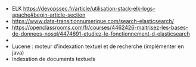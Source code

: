 - ELK https://devopssec.fr/article/utilisation-stack-elk-logs-apache#begin-article-section
- https://www.data-transitionnumerique.com/search-elasticsearch/
- https://openclassrooms.com/fr/courses/4462426-maitrisez-les-bases-de-donnees-nosql/4474691-etudiez-le-fonctionnement-d-elasticsearch
-
- Lucene : moteur d'indexation textuel et de recherche (implémenter en java)
- Indexation de documents textuels